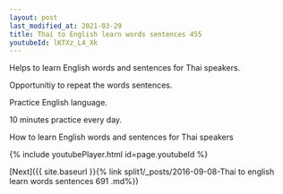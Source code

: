```yaml
---
layout: post
last_modified_at: 2021-03-29
title: Thai to English learn words sentences 455 
youtubeId: lKTXz_L4_Xk
---
```

 
 
Helps to learn English words and sentences for Thai speakers.

Opportunitiy to repeat the words sentences. 

Practice English language. 
 
10 minutes practice every day. 
 
How to learn English words and sentences for Thai speakers 
 
{% include youtubePlayer.html id=page.youtubeId %}
 
 
[Next]({{ site.baseurl }}{% link  split1/_posts/2016-09-08-Thai to english learn words sentences 691 .md%})
 
